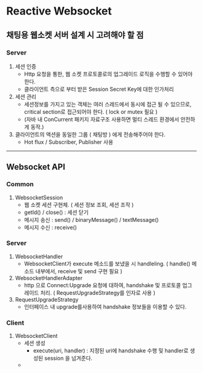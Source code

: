 # Reactive Websocket
## 채팅용 웹소켓 서버 설계 시 고려해야 할 점
### Server
1. 세션 인증
    - Http 요청을 통한, 웹 소켓 프로토콜로의 업그레이드 로직을 수행할 수 있어야 한다.
    - 클라이언트 측으로 부터 받은 Session Secret Key에 대한 인가처리
2. 세션 관리
    - 세션정보를 가지고 있는 객체는 여러 스레드에서 동시에 접근 될 수 있으므로, critical section로 접근되어야 한다. ( lock or mutex 필요 )
    - (자바 내 ConCurrent 패키지 자료구조 사용하면 멀티 스레드 환경에서 안전하게 동작.)
3. 클라이언트의 액션을 동일한 그룹 ( 채팅방 ) 에게 전송해주어야 한다.
    - Hot flux / Subscriber, Publisher 사용

---
## Websocket API
### Common
1.  WebsocketSession
    - 웹 소켓 세션 구현체. ( 세션 정보 조회, 세션 조작 )
    - getId() / close() : 세션 닫기
    - 메시지 송신 : send() / binaryMessage() / textMessage()
    - 메시지 수신 : receive()
### Server
1. WebsocketHandler
    - WebsocketClient가 execute 메소드를 보냈을 시 handleling. ( handle() 메소드 내부에서, receive 및 send 구현 필요 )
2. WebsocketHandlerAdapter
    - http 으로 Connect:Upgrade 요청에 대하여, handshake 및 프로토콜 업그레이드 처리. ( RequestUpgradeStrategy를 인자로 사용 )
3. RequestUpgradeStrategy 
    - 인터페이스 내 upgrade를사용하여 handshake 정보들을 이용할 수 있다.
### Client
1. WebsocketClient
    - 세션 생성
      - execute(uri, handler) : 지정된 uri에 handshake 수행 및 handler로 생성된 session 을 넘겨준다.
    - 




